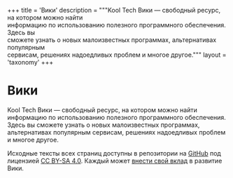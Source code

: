 +++
title = 'Вики'
description = """Kool Tech Вики — свободный ресурс, на котором можно найти \
информацию по использованию полезного программного обеспечения. Здесь вы \
сможете узнать о новых малоизвестных программах, альтернативах популярным \
сервисам, решениях надоедливых проблем и многое другое."""
layout = 'taxonomy'
+++

# Вики

Kool Tech Вики — свободный ресурс, на котором можно найти информацию по
использованию полезного программного обеспечения. Здесь вы сможете узнать о
новых малоизвестных программах, альтернативах популярным сервисам, решениях
надоедливых проблем и многое другое.

Исходные тексты всех страниц доступны в репозитории на
[GitHub](https://github.com/KoolTechTricks/content) под лицензией
[CC BY-SA 4.0](https://creativecommons.org/licenses/by-sa/4.0/deed.ru). Каждый
может
[внести свой вклад](https://github.com/KoolTechTricks/content/blob/main/CONTRIBUTING.md)
в развитие Вики.
